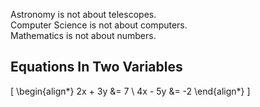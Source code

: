 Astronomy is not about telescopes.  
Computer Science is not about computers.  
Mathematics is not about numbers.

## Equations In Two Variables

\[
\begin{align*}
2x + 3y &= 7 \\
4x - 5y &= -2
\end{align*}
\]


